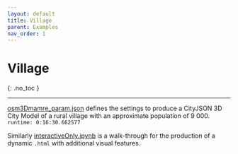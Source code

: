 ```yaml
---
layout: default
title: Village
parent: Examples
nav_order: 1
---
```


# Village
{: .no_toc }

---

[osm3Dmamre_param.json](https://github.com/AdrianKriger/osm_LoD1_3DCityModel/blob/main/village_campus/osm3Dmamre_param.json) defines the settings to produce a CityJSON 3D City Model of a rural village with an approximate population of 9 000. `runtime: 0:16:30.662577`  

Similarly [interactiveOnly.ipynb](https://github.com/AdrianKriger/osm_LoD1_3DCityModel/blob/main/village_campus/interactiveOnly.ipynb) is a walk-through for the production of a dynamic `.html` with additional visual features. 
